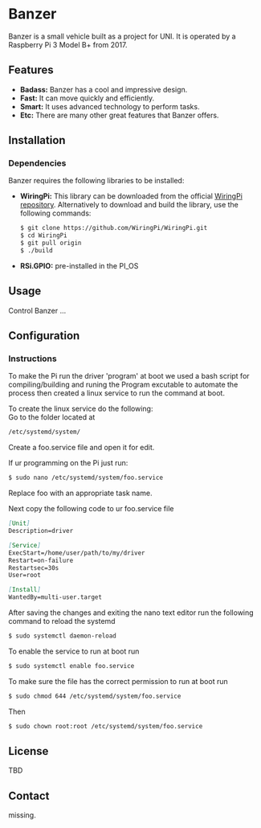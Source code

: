# Banzer

Banzer is a small vehicle built as a project for UNI. It is operated by a Raspberry Pi 3 Model B+ from 2017.

## Features

- **Badass:** Banzer has a cool and impressive design.
- **Fast:** It can move quickly and efficiently.
- **Smart:** It uses advanced technology to perform tasks.
- **Etc:** There are many other great features that Banzer offers.

## Installation



### Dependencies

Banzer requires the following libraries to be installed:

- **WiringPi:** This library can be downloaded from the official [WiringPi repository](https://github.com/WiringPi/WiringPi).
Alternatively to download and build  the library, use the following commands:

  ```bash
  $ git clone https://github.com/WiringPi/WiringPi.git
  $ cd WiringPi
  $ git pull origin
  $ ./build
  
- **RSi.GPIO:** pre-installed in the PI_OS


## Usage
Control Banzer ...

## Configuration
### Instructions 
To make the Pi run the driver 'program' at boot we used a bash script for compiling/building and runing the Program excutable to automate the process then created a linux service to run the command at boot.


To create the linux service do the following:\
Go to the folder located at

```bash
/etc/systemd/system/
```

Create a foo.service file and open it for edit.


If ur programming on the Pi just run:

```bash
$ sudo nano /etc/systemd/system/foo.service
```

Replace foo with an appropriate task name.

Next copy the following code to ur foo.service file 

```markdown
[Unit]
Description=driver

[Service]
ExecStart=/home/user/path/to/my/driver
Restart=on-failure
Restartsec=30s
User=root

[Install]
WantedBy=multi-user.target
```
After saving the changes and exiting the nano text editor run the following command to reload the systemd 

```bash
$ sudo systemctl daemon-reload
```
To enable the service to run at boot run 

```bash
$ sudo systemctl enable foo.service
```
To make sure the file has the correct permission to run at boot run

```bash
$ sudo chmod 644 /etc/systemd/system/foo.service
```

Then
```bash
$ sudo chown root:root /etc/systemd/system/foo.service
```



## License
TBD

## Contact
missing.

